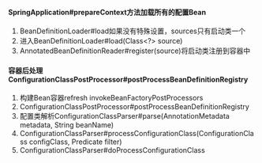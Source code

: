 #### SpringApplication#prepareContext方法加载所有的配置Bean
1. BeanDefinitionLoader#load如果没有特殊设置，sources只有启动类一个
2. 进入BeanDefinitionLoader#load(Class<?> source)
3. AnnotatedBeanDefinitionReader#register(source)将启动类注册到容器中
#### 容器后处理ConfigurationClassPostProcessor#postProcessBeanDefinitionRegistry
1. 构建Bean容器refresh invokeBeanFactoryPostProcessors
2. ConfigurationClassPostProcessor#postProcessBeanDefinitionRegistry
3. 配置类解析ConfigurationClassParser#parse(AnnotationMetadata metadata, String beanName)
4. ConfigurationClassParser#processConfigurationClass(ConfigurationClass configClass, Predicate<String> filter)
5. ConfigurationClassParser#doProcessConfigurationClass
